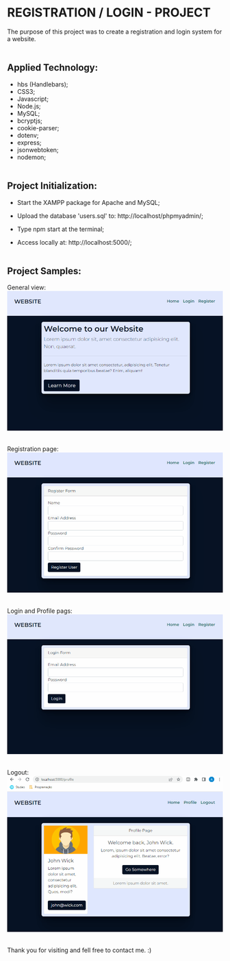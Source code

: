 # REGISTRATION / LOGIN - PROJECT


The purpose of this project was to create a registration and login system for a website.
<br/><br/>

## Applied Technology:


- hbs (Handlebars);
- CSS3;
- Javascript;
- Node.js;
- MySQL;
- bcryptjs;
- cookie-parser;
- dotenv;
- express;
- jsonwebtoken;
- nodemon;
<br/><br/>

## Project Initialization:


- Start the XAMPP package for Apache and MySQL;

- Upload the database 'users.sql' to: http://localhost/phpmyadmin/;

- Type npm start at the terminal; 

- Access locally at: http://localhost:5000/;
<br/><br/>

## Project Samples:


General view:
<img src="public\Website.gif" alt="Website general view">
<br/><br/>

Registration page:
<img src="public\Registration.gif" alt="User registration">
<br/><br/>

Login and Profile pags:
<img src="public\Login-Profile.gif" alt="User login and profile pages">
<br/><br/>

Logout:
<img src="public\Logout.gif" alt="User logout">
<br/><br/>

Thank you for visiting and fell free to contact me. :)

